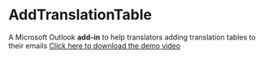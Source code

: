 # AddTranslationTable
A Microsoft Outlook **add-in** to help translators adding translation tables to their emails
[Click here to download the demo video](https://github.com/ljdyer/AddTranslationTable/blob/main/Add%20Translation%20Table%20Demo.mkv)
